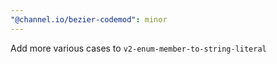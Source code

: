 ```yaml
---
"@channel.io/bezier-codemod": minor
---
```


Add more various cases to `v2-enum-member-to-string-literal`
